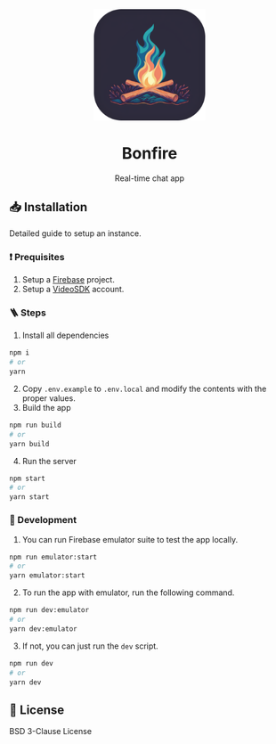 <div align="center">
  <img src="./public/logo.png" width="200" height="200" alt="Bonfire" />
  <h1>Bonfire</h1>
  <p>Real-time chat app</p>
</div>

## 📥 Installation

Detailed guide to setup an instance.

### ❗ Prequisites

1. Setup a [Firebase](https://firebase.google.com/) project.
2. Setup a [VideoSDK](https://videosdk.live/) account.

### 🪜 Steps

1. Install all dependencies
```sh
npm i
# or
yarn
```

2. Copy `.env.example` to `.env.local` and modify the contents with the proper values.
3. Build the app
```sh
npm run build
# or
yarn build
```

4. Run the server
```sh
npm start
# or
yarn start
```

### 🔧 Development

1. You can run Firebase emulator suite to test the app locally.
```sh
npm run emulator:start
# or
yarn emulator:start
```

2. To run the app with emulator, run the following command.
```sh
npm run dev:emulator
# or
yarn dev:emulator
```

3. If not, you can just run the `dev` script.
```sh
npm run dev
# or
yarn dev
```

## 📜 License

BSD 3-Clause License